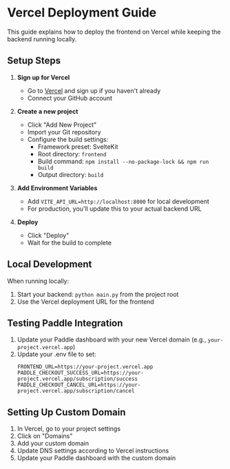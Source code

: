 # Vercel Deployment Guide

This guide explains how to deploy the frontend on Vercel while keeping the backend running locally.

## Setup Steps

1. **Sign up for Vercel**
   - Go to [Vercel](https://vercel.com/) and sign up if you haven't already
   - Connect your GitHub account

2. **Create a new project**
   - Click "Add New Project"
   - Import your Git repository
   - Configure the build settings:
     - Framework preset: SvelteKit
     - Root directory: `frontend`
     - Build command: `npm install --no-package-lock && npm run build`
     - Output directory: `build`

3. **Add Environment Variables**
   - Add `VITE_API_URL=http://localhost:8000` for local development
   - For production, you'll update this to your actual backend URL

4. **Deploy**
   - Click "Deploy"
   - Wait for the build to complete

## Local Development

When running locally:
1. Start your backend: `python main.py` from the project root
2. Use the Vercel deployment URL for the frontend

## Testing Paddle Integration

1. Update your Paddle dashboard with your new Vercel domain (e.g., `your-project.vercel.app`)
2. Update your .env file to set:
   ```
   FRONTEND_URL=https://your-project.vercel.app
   PADDLE_CHECKOUT_SUCCESS_URL=https://your-project.vercel.app/subscription/success
   PADDLE_CHECKOUT_CANCEL_URL=https://your-project.vercel.app/subscription/cancel
   ```

## Setting Up Custom Domain

1. In Vercel, go to your project settings
2. Click on "Domains"
3. Add your custom domain
4. Update DNS settings according to Vercel instructions
5. Update your Paddle dashboard with the custom domain
